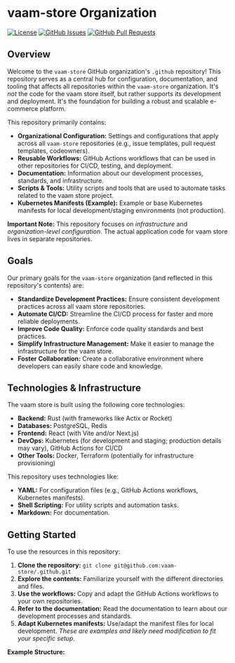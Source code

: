 # vaam-store Organization

[![License](https://img.shields.io/badge/license-MIT-blue.svg)](LICENSE)  <!-- Add your license file -->
[![GitHub Issues](https://img.shields.io/github/issues/vaam-store/.github)](https://github.com/vaam-store/.github/issues)
[![GitHub Pull Requests](https://img.shields.io/github/pulls/vaam-store/.github)](https://github.com/vaam-store/.github/pulls)

## Overview

Welcome to the `vaam-store` GitHub organization's `.github` repository!  This repository serves as a central hub for configuration, documentation, and tooling that affects all repositories within the `vaam-store` organization.  It's *not* the code for the vaam store itself, but rather supports its development and deployment.  It's the foundation for building a robust and scalable e-commerce platform.

This repository primarily contains:

*   **Organizational Configuration:** Settings and configurations that apply across all `vaam-store` repositories (e.g., issue templates, pull request templates, codeowners).
*   **Reusable Workflows:** GitHub Actions workflows that can be used in other repositories for CI/CD, testing, and deployment.
*   **Documentation:** Information about our development processes, standards, and infrastructure.
*   **Scripts & Tools:** Utility scripts and tools that are used to automate tasks related to the vaam store project.
*   **Kubernetes Manifests (Example):** Example or base Kubernetes manifests for local development/staging environments (not production).

**Important Note:** This repository focuses on *infrastructure* and *organization-level configuration*. The actual application code for vaam store lives in separate repositories.

## Goals

Our primary goals for the `vaam-store` organization (and reflected in this repository's contents) are:

*   **Standardize Development Practices:**  Ensure consistent development practices across all vaam store repositories.
*   **Automate CI/CD:** Streamline the CI/CD process for faster and more reliable deployments.
*   **Improve Code Quality:** Enforce code quality standards and best practices.
*   **Simplify Infrastructure Management:**  Make it easier to manage the infrastructure for the vaam store.
*   **Foster Collaboration:**  Create a collaborative environment where developers can easily share code and knowledge.

## Technologies & Infrastructure

The vaam store is built using the following core technologies:

*   **Backend:** Rust (with frameworks like Actix or Rocket)
*   **Databases:** PostgreSQL, Redis
*   **Frontend:** React (with Vite and/or Next.js)
*   **DevOps:** Kubernetes (for development and staging; production details may vary), GitHub Actions for CI/CD
*   **Other Tools:** Docker, Terraform (potentially for infrastructure provisioning)

This repository uses technologies like:

*   **YAML:** For configuration files (e.g., GitHub Actions workflows, Kubernetes manifests).
*   **Shell Scripting:** For utility scripts and automation tasks.
*   **Markdown:** For documentation.

## Getting Started

To use the resources in this repository:

1.  **Clone the repository:** `git clone git@github.com:vaam-store/.github.git`
2.  **Explore the contents:**  Familiarize yourself with the different directories and files.
3.  **Use the workflows:**  Copy and adapt the GitHub Actions workflows to your own repositories.
4.  **Refer to the documentation:**  Read the documentation to learn about our development processes and standards.
5.  **Adapt Kubernetes manifests:** Use/adapt the manifest files for local development.  *These are examples and likely need modification to fit your specific setup.*

**Example Structure:**

